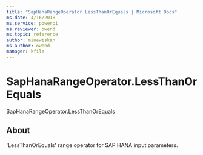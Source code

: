 ```yaml
---
title: "SapHanaRangeOperator.LessThanOrEquals | Microsoft Docs"
ms.date: 4/16/2018
ms.service: powerbi
ms.reviewer: owend
ms.topic: reference
author: minewiskan
ms.author: owend
manager: kfile
---
```

# SapHanaRangeOperator.LessThanOrEquals
SapHanaRangeOperator.LessThanOrEquals  
  
## About  
'LessThanOrEquals' range operator for SAP HANA input parameters.  
  
